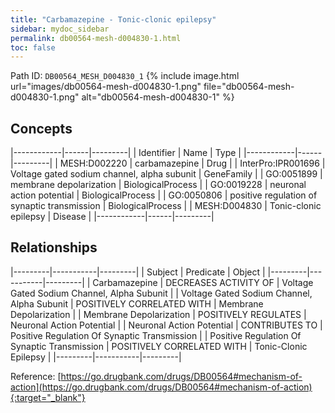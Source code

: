 ```yaml
---
title: "Carbamazepine - Tonic-clonic epilepsy"
sidebar: mydoc_sidebar
permalink: db00564-mesh-d004830-1.html
toc: false 
---
```



Path ID: `DB00564_MESH_D004830_1`
{% include image.html url="images/db00564-mesh-d004830-1.png" file="db00564-mesh-d004830-1.png" alt="db00564-mesh-d004830-1" %}

## Concepts

|------------|------|---------|
| Identifier | Name | Type    |
|------------|------|---------|
| MESH:D002220 | carbamazepine | Drug |
| InterPro:IPR001696 | Voltage gated sodium channel, alpha subunit | GeneFamily |
| GO:0051899 | membrane depolarization | BiologicalProcess |
| GO:0019228 | neuronal action potential | BiologicalProcess |
| GO:0050806 | positive regulation of synaptic transmission | BiologicalProcess |
| MESH:D004830 | Tonic-clonic epilepsy | Disease |
|------------|------|---------|

## Relationships

|---------|-----------|---------|
| Subject | Predicate | Object  |
|---------|-----------|---------|
| Carbamazepine | DECREASES ACTIVITY OF | Voltage Gated Sodium Channel, Alpha Subunit |
| Voltage Gated Sodium Channel, Alpha Subunit | POSITIVELY CORRELATED WITH | Membrane Depolarization |
| Membrane Depolarization | POSITIVELY REGULATES | Neuronal Action Potential |
| Neuronal Action Potential | CONTRIBUTES TO | Positive Regulation Of Synaptic Transmission |
| Positive Regulation Of Synaptic Transmission | POSITIVELY CORRELATED WITH | Tonic-Clonic Epilepsy |
|---------|-----------|---------|

Reference: [https://go.drugbank.com/drugs/DB00564#mechanism-of-action](https://go.drugbank.com/drugs/DB00564#mechanism-of-action){:target="_blank"}